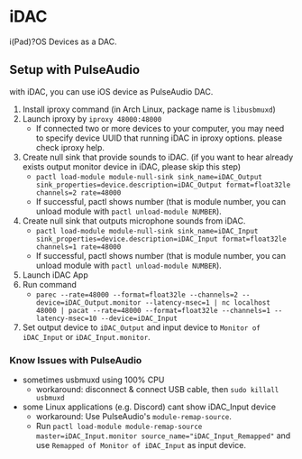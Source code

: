 # iDAC

i(Pad)?OS Devices as a DAC.

## Setup with PulseAudio

with iDAC, you can use iOS device as PulseAudio DAC.

1. Install iproxy command (in Arch Linux, package name is `libusbmuxd`)
1. Launch iproxy by `iproxy 48000:48000`
    - If connected two or more devices to your computer, you may need to specify device UUID that running iDAC in iproxy options. please check iproxy help.
1. Create null sink that provide sounds to iDAC. (if you want to hear already exists output monitor device in iDAC, please skip this step)
    - `pactl load-module module-null-sink sink_name=iDAC_Output sink_properties=device.description=iDAC_Output format=float32le channels=2 rate=48000`
    - If successful, pactl shows number (that is module number, you can unload module with `pactl unload-module NUMBER`).
1. Create null sink that outputs microphone sounds from iDAC.
    - `pactl load-module module-null-sink sink_name=iDAC_Input sink_properties=device.description=iDAC_Input format=float32le channels=1 rate=48000`
    - If successful, pactl shows number (that is module number, you can unload module with `pactl unload-module NUMBER`).
1. Launch iDAC App
1. Run command
    - `parec --rate=48000 --format=float32le --channels=2 --device=iDAC_Output.monitor --latency-msec=1 | nc localhost 48000 | pacat --rate=48000 --format=float32le --channels=1 --latency-msec=10 --device=iDAC_Input`
1. Set output device to `iDAC_Output` and input device to `Monitor of iDAC_Input` or `iDAC_Input.monitor`.

### Know Issues with PulseAudio

- sometimes usbmuxd using 100% CPU
    - workaround: disconnect & connect USB cable, then `sudo killall usbmuxd`
- some Linux applications (e.g. Discord) cant show iDAC_Input device
    - workaround: Use PulseAudio's `module-remap-source`.
    - Run `pactl load-module module-remap-source master=iDAC_Input.monitor source_name="iDAC_Input_Remapped"` and use `Remapped of Monitor of iDAC_Input` as input device.
